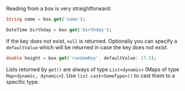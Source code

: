 Reading from a box is very straightforward:

```dart
String name = box.get('name');

DateTime birthday = box.get('birthday');
```

If the key does not exist, `null` is returned. Optionally you can specify a `defaultValue` which will be returned in case the key does not exist.

```dart
double height = box.get('randomKey', defaultValue: 17.5);
```

Lists returned by `get()` are always of type `List<dynamic>` (Maps of type `Map<dynamic, dynamic>`). Use `list.cast<SomeType>()` to cast them to a specific type.